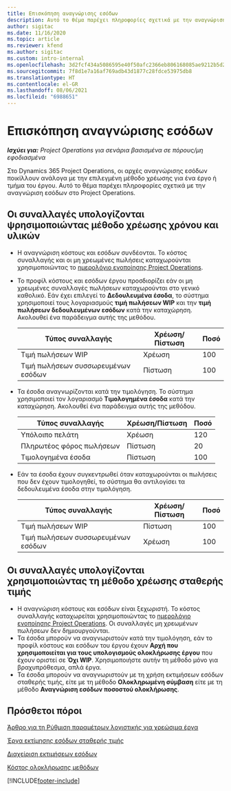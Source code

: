 ```yaml
---
title: Επισκόπηση αναγνώρισης εσόδων
description: Αυτό το θέμα παρέχει πληροφορίες σχετικά με την αναγνώριση εσόδων στο Project Operations.
author: sigitac
ms.date: 11/16/2020
ms.topic: article
ms.reviewer: kfend
ms.author: sigitac
ms.custom: intro-internal
ms.openlocfilehash: 3d2fcf434a5086595e40f50afc2366eb806168085ae9212b5d25e3e9bd02e2c6
ms.sourcegitcommit: 7f8d1e7a16af769adb43d1877c28fdce53975db8
ms.translationtype: HT
ms.contentlocale: el-GR
ms.lasthandoff: 08/06/2021
ms.locfileid: "6988651"
---
```

# <a name="revenue-recognition-overview"></a>Επισκόπηση αναγνώρισης εσόδων

_**Ισχύει για:** Project Operations για σενάρια βασισμένα σε πόρους/μη εφοδιασμένα_

Στο Dynamics 365 Project Operations, οι αρχές αναγνώρισης εσόδων ποικίλλουν ανάλογα με την επιλεγμένη μέθοδο χρέωσης για ένα έργο ή τμήμα του έργου. Αυτό το θέμα παρέχει πληροφορίες σχετικά με την αναγνώριση εσόδων στο Project Operations.

## <a name="transactions-accounted-using-time-and-material-billing-method"></a>Οι συναλλαγές υπολογίζονται ψρησιμοποιώντας μέθοδο χρέωσης χρόνου και υλικών

- Η αναγνώριση κόστους και εσόδων συνδέονται. Το κόστος συναλλαγής και οι μη χρεωμένες πωλήσεις καταχωρούνται χρησιμοποιώντας το [ημερολόγιο ενοποίησης Project Operations](../project-accounting/project-operations-integration-journal.md).
- Το προφίλ κόστους και εσόδων έργου προσδιορίζει εάν οι μη χρεωμένες συναλλαγές πωλήσεων καταχωρούνται στο γενικό καθολικό. Εάν έχει επιλεγεί το **Δεδουλευμένα έσοδα**, το σύστημα χρησιμοποιεί τους λογαριασμούς **τιμή πωλήσεων WIP** και την **τιμή πωλήσεων δεδουλευμένων εσόδων** κατά την καταχώρηση. Ακολουθεί ένα παράδειγμα αυτής της μεθόδου.  

  | Τύπος συναλλαγής | Χρέωση/Πίστωση | Ποσό |
  | --- | --- | --- |
  | Τιμή πωλήσεων WIP | Χρέωση | 100 |
  | Τιμή πωλήσεων συσσωρευμένων εσόδων | Πίστωση | 100 |

- Τα έσοδα αναγνωρίζονται κατά την τιμολόγηση. Το σύστημα χρησιμοποιεί τον λογαριασμό **Τιμολογημένα έσοδα** κατά την καταχώρηση. Ακολουθεί ένα παράδειγμα αυτής της μεθόδου.  

  | Τύπος συναλλαγής | Χρέωση/Πίστωση | Ποσό |
  | --- | --- | --- |
  | Υπόλοιπο πελάτη | Χρέωση | 120 |
  | Πληρωτέος φόρος πωλήσεων | Πίστωση | 20 |
  | Τιμολογημένα έσοδα | Πίστωση | 100 |

- Εάν τα έσοδα έχουν συγκεντρωθεί όταν καταχωρούνται οι πωλήσεις που δεν έχουν τιμολογηθεί, το σύστημα θα αντιλογίσει τα δεδουλευμένα έσοδα στην τιμολόγηση.

  | Τύπος συναλλαγής | Χρέωση/Πίστωση | Ποσό |
  | --- | --- | --- |
  | Τιμή πωλήσεων WIP | Πίστωση | 100 |
  | Τιμή πωλήσεων συσσωρευμένων εσόδων | Χρέωση | 100 |

## <a name="transactions-accounted-using-the-fixed-price-billing-method"></a>Οι συναλλαγές υπολογίζονται χρησιμοποιώντας τη μέθοδο χρέωσης σταθερής τιμής

- Η αναγνώριση κόστους και εσόδων είναι ξεχωριστή. Το κόστος συναλλαγής καταχωρείται χρησιμοποιώντας το [ημερολόγιο ενοποίησης Project Operations](../project-accounting/project-operations-integration-journal.md). Οι συναλλαγές μη χρεωμένων πωλήσεων δεν δημιουργούνται.
- Τα έσοδα μπορούν να αναγνωριστούν κατά την τιμολόγηση, εάν το προφίλ κόστους και εσόδων του έργου έχουν **Αρχή που χρησιμοποιείται για τους υπολογισμούς ολοκλήρωσης έργου** που έχουν οριστεί σε **Όχι WIP**. Χρησιμοποιήστε αυτήν τη μέθοδο μόνο για βραχυπρόθεσμα, απλά έργα.
- Τα έσοδα μπορούν να αναγνωριστούν με τη χρήση εκτιμήσεων εσόδων σταθερής τιμής, είτε με τη μέθοδο **Ολοκληρωμένη σύμβαση** είτε με τη μέθοδο **Αναγνώριση εσόδων ποσοστού ολοκλήρωσης**.

## <a name="additional-resources"></a>Πρόσθετοι πόροι
[Άρθρο για τη Ρύθμιση παραμέτρων λογιστικής για χρεώσιμα έργα](../project-accounting/configure-accounting-billable-projects.md)

[Έργα εκτίμησης εσόδων σταθερής τιμής](rev-rec-percentage-completion-method.md)

[Διαχείριση εκτιμήσεων εσόδων](rev-rec-completed-contract-method.md)

[Κόστος ολοκλήρωσης μεθόδων](cost-complete-methods.md)


[!INCLUDE[footer-include](../includes/footer-banner.md)]